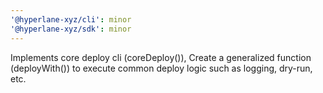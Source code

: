 ```yaml
---
'@hyperlane-xyz/cli': minor
'@hyperlane-xyz/sdk': minor
---
```


Implements core deploy cli (coreDeploy()), Create a generalized function (deployWith()) to execute common deploy logic such as logging, dry-run, etc.
